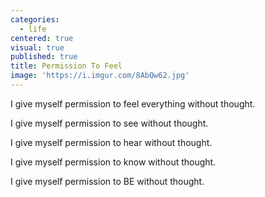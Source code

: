 ```yaml
---
categories:
  - life
centered: true
visual: true
published: true
title: Permission To Feel
image: 'https://i.imgur.com/8AbQw62.jpg'
---
```

I give myself permission
to feel everything
without thought.

I give myself permission to see 
without thought.

I give myself permission to hear 
without thought.

I give myself permission to know
without thought.

I give myself permission to BE 
without thought.
